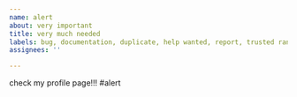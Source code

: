 ```yaml
---
name: alert
about: very important
title: very much needed
labels: bug, documentation, duplicate, help wanted, report, trusted rank, wontfix
assignees: ''

---
```


check my profile page!!! #alert
